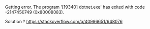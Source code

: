Getting error. 
The program '[19340] dotnet.exe' has exited with code -2147450749 (0x80008083).

Solution ? https://stackoverflow.com/a/40996651/648076
